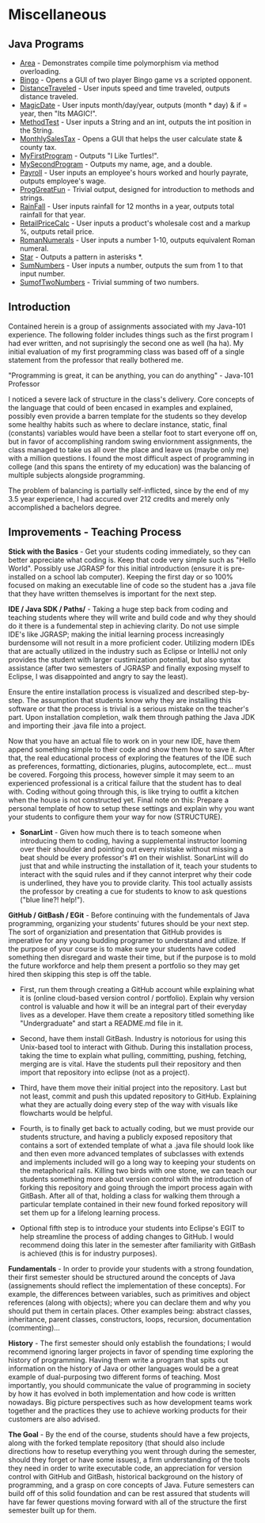 # Miscellaneous

## Java Programs
* [Area](https://github.com/Spades86/Undergraduate/blob/master/Java/Java-1/Miscellaneous/src/miscellaneous/Area.java) - Demonstrates compile time polymorphism via method overloading.
* [Bingo](https://github.com/Spades86/Undergraduate/blob/master/Java/Java-1/Miscellaneous/src/miscellaneous/Bingo.java) - Opens a GUI of two player Bingo game vs a scripted opponent.
* [DistanceTraveled](https://github.com/Spades86/Undergraduate/blob/master/Java/Java-1/Miscellaneous/src/miscellaneous/DistanceTraveled.java) - User inputs speed and time traveled, outputs distance traveled. 
* [MagicDate](https://github.com/Spades86/Undergraduate/blob/master/Java/Java-1/Miscellaneous/src/miscellaneous/MagicDate.java) - User inputs month/day/year, outputs (month * day) & if = year, then "Its MAGIC!".
* [MethodTest](https://github.com/Spades86/Undergraduate/blob/master/Java/Java-1/Miscellaneous/src/miscellaneous/MethodTest.java) - User inputs a String and an int, outputs the int position in the String.
* [MonthlySalesTax](https://github.com/Spades86/Undergraduate/blob/master/Java/Java-1/Miscellaneous/src/miscellaneous/MonthlySalesTax.java) - Opens a GUI that helps the user calculate state & county tax.
* [MyFirstProgram](https://github.com/Spades86/Undergraduate/blob/master/Java/Java-1/Miscellaneous/src/miscellaneous/MyFristProgram.java) - Outputs "I Like Turtles!".
* [MySecondProgram](https://github.com/Spades86/Undergraduate/blob/master/Java/Java-1/Miscellaneous/src/miscellaneous/MySecondProgram.java) - Outputs my name, age, and a double.
* [Payroll](https://github.com/Spades86/Undergraduate/blob/master/Java/Java-1/Miscellaneous/src/miscellaneous/Payroll.java) - User inputs an employee's hours worked and hourly payrate, outputs employee's wage.
* [ProgGreatFun](https://github.com/Spades86/Undergraduate/blob/master/Java/Java-1/Miscellaneous/src/miscellaneous/ProgGreatFun.java) - Trivial output, designed for introduction to methods and strings.
* [RainFall](https://github.com/Spades86/Undergraduate/blob/master/Java/Java-1/Miscellaneous/src/miscellaneous/Rainfall.java) - User inputs rainfall for 12 months in a year, outputs total rainfall for that year.
* [RetailPriceCalc](https://github.com/Spades86/Undergraduate/blob/master/Java/Java-1/Miscellaneous/src/miscellaneous/RetailPriceCalc.java) - User inputs a product's wholesale cost and a markup %, outputs retail price.
* [RomanNumerals](https://github.com/Spades86/Undergraduate/blob/master/Java/Java-1/Miscellaneous/src/miscellaneous/Star.java) - User inputs a number 1-10, outputs equivalent Roman numeral.
* [Star](https://github.com/Spades86/Undergraduate/blob/master/Java/Java-1/Miscellaneous/src/miscellaneous/Star.java) - Outputs a pattern in asterisks *.
* [SumNumbers](https://github.com/Spades86/Undergraduate/blob/master/Java/Java-1/Miscellaneous/src/miscellaneous/SumNumbers.java) - User inputs a number, outputs the sum from 1 to that input number.
* [SumofTwoNumbers](https://github.com/Spades86/Undergraduate/blob/master/Java/Java-1/Miscellaneous/src/miscellaneous/SumofTwoNumbers.java) - Trivial summing of two numbers.

## Introduction
Contained herein is a group of assignments associated with my Java-101 experience. The following folder includes things such as the first program I had ever written, and not suprisingly the second one as well (ha ha). My initial evaluation of my first programming class was based off of a single statement from the professor that really bothered me.

"Programming is great, it can be anything, you can do anything" - Java-101 Professor

I noticed a severe lack of structure in the class's delivery. Core concepts of the language that could of been encased in examples and explained, possibly even provide a barren template for the students so they develop some healthy habits such as where to declare instance, static, final (constants) variables would have been a stellar foot to start everyone off on, but in favor of accomplishing random swing enviornment assignments, the class managed to take us all over the place and leave us (maybe only me) with a million questions. I found the most difficult aspect of programming in college (and this spans the entirety of my education) was the balancing of multiple subjects alongside programming.

The problem of balancing is partially self-inflicted, since by the end of my 3.5 year experience, I had accured over 212 credits and merely only accomplished a bachelors degree.

## Improvements - Teaching Process
<b>Stick with the Basics</b> - Get your students coding immediately, so they can better appreciate what coding is. Keep that code very simple such as "Hello World". Possibly use JGRASP for this initial introduction (ensure it is pre-installed on a school lab  computer). Keeping the first day or so 100% focused on making an executable line of code so the student has a .java file that they have written themselves is important for the next step.

<b>IDE / Java SDK / Paths/</b> - Taking a huge step back from coding and teaching students where they will write and build code and why they should do it there is a fundemental step in achieving clarity. Do not use simple IDE's like JGRASP; making the initial learning process increasingly burdensome will not result in a more proficient coder. Utilizing modern IDEs that are actually utilized in the industry such as Eclipse or IntelliJ not only provides the student with larger custimization potential, but also syntax assistance (after two semesters of JGRASP and finally exposing myself to Eclipse, I was disappointed and angry to say the least).

Ensure the entire installation process is visualized and described step-by-step. The assumption that students know why they are installing this software or that the process is trivial is a serious mistake on the teacher's part. Upon installation completion, walk them through pathing the Java JDK and importing their .java file into a project.

Now that you have an actual file to work on in your new IDE, have them append something simple to their code and show them how to save it. After that, the real educational process of exploring the features of the IDE such as preferences, formatting, dictionaries, plugins, autocomplete, ect... must be covered. Forgoing this process, however simple it may seem to an experienced professional is a critical failure that the student has to deal with. Coding without going through this, is like trying to outfit a kitchen when the house is not constructed yet. Final note on this: Prepare a personal template of how to setup these settings and explain why you want your students to configure them your way for now (STRUCTURE).

 * <b>SonarLint</b> - Given how much there is to teach someone when introducing them to coding, having a supplemental instructor looming over their shoulder and pointing out every mistake without missing a beat should be every professor's #1 on their wishlist. SonarLint will do just that and while instructing the installation of it, teach your students to interact with the squid rules and if they cannot interpret why their code is underlined, they have you to provide clarity. This tool actually assists the professor by creating a cue for students to know to ask questions ("blue line?! help!").

<b>GitHub / GitBash / EGit</b> - Before continuing with the fundementals of Java programming, organizing your students' futures should be your next step. The sort of organiziation and presentation that GitHub provides is imperative for any young budding programer to understand and utilize. If the purpose of your course is to make sure your students have coded something then disregard and waste their time, but if the purpose is to mold the future workforce and help them present a portfolio so they may get hired then skipping this step is off the table.

 * First, run them through creating a GitHub account while explaining what it is (online cloud-based version control / portfolio). Explain why version control is valuable and how it will be an integral part of their everyday lives as a developer. Have them create a repository titled something like "Undergraduate" and start a README.md file in it.

 * Second, have them install GitBash. Industry is notorious for using this Unix-based tool to interact with Github. During this installation process, taking the time to explain what pulling, committing, pushing, fetching, merging are is vital. Have the students pull their repository and then import that repository into eclipse (not as a project). 

 * Third, have them move their initial project into the repository. Last but not least, commit and push this updated repository to GitHub. Explaining what they are actually doing every step of the way with visuals like flowcharts would be helpful.

 * Fourth, is to finally get back to actually coding, but we must provide our students structure, and having a publicly exposed repository that contains a sort of extended template of what a .java file should look like and then even more advanced templates of subclasses with extends and implements included will go a long way to keeping your students on the metaphorical rails. Killing two birds with one stone, we can teach our students something more about version control with the introduction of forking this repository and going through the import process again with GitBash. After all of that, holding a class for walking them through a particular template contained in their new found forked repository will set them up for a lifelong learning process. 

 * Optional fifth step is to introduce your students into Eclipse's EGIT to help streamline the process of adding changes to GitHub. I would recommend doing this later in the semester after familiarity with GitBash is achieved (this is for industry purposes).

<b>Fundamentals</b> - In order to provide your students with a strong foundation, their first semester should be structured around the concepts of Java (assignements should reflect the implementation of these concepts). For example, the differences between variables, such as primitives and object references (along with objects); where you can declare them and why you should put them in certain places. Other examples being: abstract classes, inheritance, parent classes, constructors, loops, recursion, documentation (commenting)...

<b>History</b> - The first semester should only establish the foundations; I would recommend ignoring larger projects in favor of spending time exploring the history of programming. Having them write a program that spits out information on the history of Java or other languages would be a great example of dual-purposing two different forms of teaching. Most importantly, you should communicate the value of programming in society by how it has evolved in both implementation and how code is written nowadays. Big picture perspectives such as how development teams work together and the practices they use to achieve working products for their customers are also advised. 

<b>The Goal</b> - By the end of the course, students should have a few projects, along with the forked template repository (that should also include directions how to resetup everything you went through during the semester, should they forget or have some issues), a firm understanding of the tools they need in order to write executable code, an appreciation for version control with GitHub and GitBash, historical background on the history of programming, and a grasp on core concepts of Java. Future semesters can build off of this solid foundation and can be rest assured that students will have far fewer questions moving forward with all of the structure the first semester built up for them.
